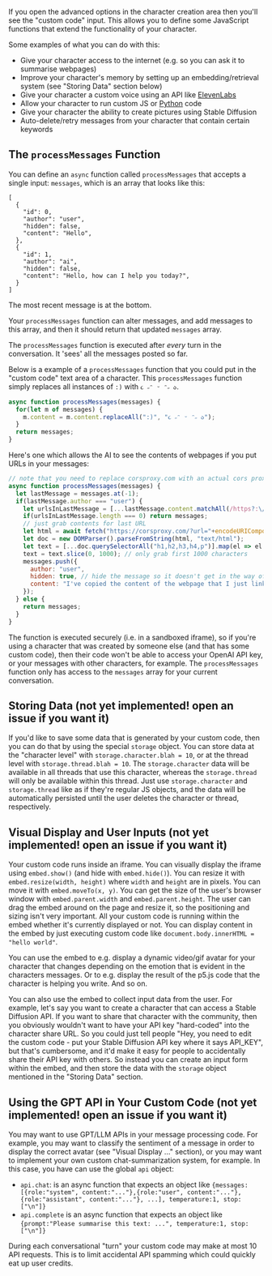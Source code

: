 If you open the advanced options in the character creation area then you'll see the "custom code" input. This allows you to define some JavaScript functions that extend the functionality of your character.

Some examples of what you can do with this:

 * Give your character access to the internet (e.g. so you can ask it to summarise webpages)
 * Improve your character's memory by setting up an embedding/retrieval system (see "Storing Data" section below) 
 * Give your character a custom voice using an API like [ElevenLabs](https://api.elevenlabs.io/docs)
 * Allow your character to run custom JS or [Python](https://github.com/pyodide/pyodide/) code
 * Give your character the ability to create pictures using Stable Diffusion
 * Auto-delete/retry messages from your character that contain certain keywords

## The `processMessages` Function

You can define an `async` function called `processMessages` that accepts a single input: `messages`, which is an array that looks like this:
```json5
[
  {
    "id": 0,
    "author": "user",
    "hidden": false,
    "content": "Hello",
  },
  {
    "id": 1,
    "author": "ai",
    "hidden": false,
    "content": "Hello, how can I help you today?",
  }
]
```
The most recent message is at the bottom.

Your `processMessages` function can alter messages, and add messages to this array, and then it should return that updated `messages` array.

The `processMessages` function is executed after *every* turn in the conversation. It 'sees' all the messages posted so far.

Below is a example of a `processMessages` function that you could put in the "custom code" text area of a character. This `processMessages` function simply replaces all instances of `:)` with `૮ ˶ᵔ ᵕ ᵔ˶ ა`.

```js
async function processMessages(messages) {
  for(let m of messages) {
    m.content = m.content.replaceAll(":)", "૮ ˶ᵔ ᵕ ᵔ˶ ა");
  }
  return messages;
}
```

Here's one which allows the AI to see the contents of webpages if you put URLs in your messages:

```js
// note that you need to replace corsproxy.com with an actual cors proxy
async function processMessages(messages) {
  let lastMessage = messages.at(-1);
  if(lastMessage.author === "user") {
    let urlsInLastMessage = [...lastMessage.content.matchAll(/https?:\/\/(www\.)?[-a-zA-Z0-9@:%._\+~#=]{1,256}\.[a-zA-Z0-9()]{1,6}\b([-a-zA-Z0-9()@:%_\+.~#?&//=]*)/g)].map(m => m[0]);
    if(urlsInLastMessage.length === 0) return messages;
    // just grab contents for last URL
    let html = await fetch("https://corsproxy.com/?url="+encodeURIComponent(urlsInLastMessage.at(-1)).then(r => r.text()));
    let doc = new DOMParser().parseFromString(html, "text/html");
    let text = [...doc.querySelectorAll("h1,h2,h3,h4,p")].map(el => el.textContent).join("\n");
    text = text.slice(0, 1000); // only grab first 1000 characters
    messages.push({
      author: "user",
      hidden: true, // hide the message so it doesn't get in the way of the conversation
      content: "I've copied the content of the webpage that I just linked: \n\n"+text,
    });
  } else {
    return messages;
  }
}
```

The function is executed securely (i.e. in a sandboxed iframe), so if you're using a character that was created by someone else (and that has some custom code), then their code won't be able to access your OpenAI API key, or your messages with other characters, for example. The `processMessages` function only has access to the `messages` array for your current conversation.

## Storing Data (not yet implemented! open an issue if you want it)

If you'd like to save some data that is generated by your custom code, then you can do that by using the special `storage` object. You can store data at the "character level" with `storage.character.blah = 10`, or at the thread level with `storage.thread.blah = 10`. The `storage.character` data will be available in all threads that use this character, whereas the `storage.thread` will only be available within this thread. Just use `storage.character` and `storage.thread` like as if they're regular JS objects, and the data will be automatically persisted until the user deletes the character or thread, respectively.

## Visual Display and User Inputs (not yet implemented! open an issue if you want it)

Your custom code runs inside an iframe. You can visually display the iframe using `embed.show()` (and hide with `embed.hide()`). You can resize it with `embed.resize(width, height)` where `width` and `height` are in pixels. You can move it with `embed.moveTo(x, y)`. You can get the size of the user's browser window with `embed.parent.width` and `embed.parent.height`. The user can drag the embed around on the page and resize it, so the positioning and sizing isn't very important. All your custom code is running within the embed whether it's currently displayed or not. You can display content in the embed by just executing custom code like `document.body.innerHTML = "hello world"`.

You can use the embed to e.g. display a dynamic video/gif avatar for your character that changes depending on the emotion that is evident in the characters messages. Or to e.g. display the result of the p5.js code that the character is helping you write. And so on.

You can also use the embed to collect input data from the user. For example, let's say you want to create a character that can access a Stable Diffusion API. If you want to share that character with the community, then you obviously wouldn't want to have your API key "hard-coded" into the character share URL. So you could just tell people "Hey, you need to edit the custom code - put your Stable Diffusion API key where it says API_KEY", but that's cumbersome, and it'd make it easy for people to accidentally share their API key with others. So instead you can create an input form within the embed, and then store the data with the `storage` object mentioned in the "Storing Data" section.

## Using the GPT API in Your Custom Code (not yet implemented! open an issue if you want it)

You may want to use GPT/LLM APIs in your message processing code. For example, you may want to classify the sentiment of a message in order to display the correct avatar (see "Visual Display ..." section), or you may want to implement your own custom chat-summarization system, for example. In this case, you have can use the global `api` object:

* `api.chat`: is an async function that expects an object like `{messages:[{role:"system", content:"..."},{role:"user", content:"..."}, {role:"assistant", content:"..."}, ...], temperature:1, stop:["\n"]}`
* `api.complete` is an async function that expects an object like `{prompt:"Please summarise this text: ...", temperature:1, stop:["\n"]}`

During each conversational "turn" your custom code may make at most 10 API requests. This is to limit accidental API spamming which could quickly eat up user credits.
